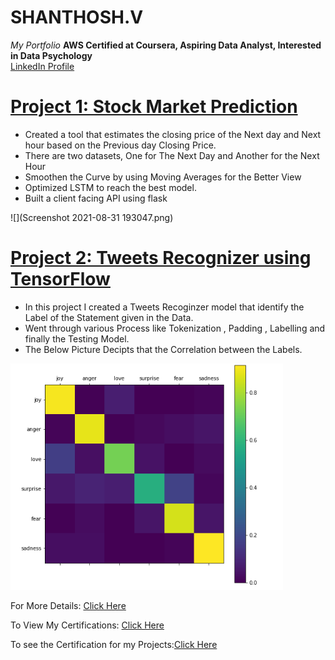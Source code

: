 # SHANTHOSH.V
 _My Portfolio_
 **AWS Certified at Coursera, Aspiring Data Analyst, Interested in Data Psychology**                                          
 [LinkedIn Profile](www.linkedin.com/in/shanthoshvenkat0815)

# [Project 1: Stock Market Prediction](https://github.com/shanthosh-SP/heroku-demo) 
* Created a tool that estimates the closing price of the Next day and Next hour based on the Previous day Closing Price.
* There are two datasets, One for The Next Day and Another for the Next Hour
*  Smoothen the Curve by using Moving Averages for the Better View
* Optimized LSTM to reach the best model. 
* Built a client facing API using flask 

![](Screenshot 2021-08-31 193047.png)


# [Project 2: Tweets Recognizer using TensorFlow](https://github.com/shanthosh-SP/Tweet_Recoginzation) 
* In this project I created a Tweets Recoginzer model that identify the Label of the Statement given in the Data.
* Went through various Process like Tokenization , Padding , Labelling and finally the Testing Model.
* The Below Picture Decipts that the Correlation between the Labels.

![](image_2021-08-31_203946.png)

For More Details: [Click Here](https://github.com/shanthosh-SP/Webpage/tree/main/images/Resume)


To View My Certifications: [Click Here](https://github.com/shanthosh-SP/Webpage/tree/main/images/Certificates)

To see the Certification for my Projects:[Click Here](https://github.com/shanthosh-SP/Webpage/tree/main/images/Projects)

